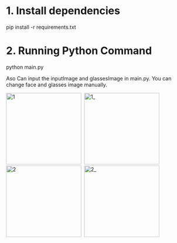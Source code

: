 # 1. Install dependencies

pip install -r requirements.txt

# 2. Running Python Command

python main.py

Aso Can input the inputImage and glassesImage in main.py.
You can change face and glasses image manually.

<div>
  <img src="https://user-images.githubusercontent.com/121934188/229859377-c0eb9c16-22a0-4aa0-bb66-040ffce5964e.jpg" title="1" alt="1" width="205" height="195"/>&nbsp;
  <img src="https://user-images.githubusercontent.com/121934188/234782575-07e95b90-42c9-4c7c-b681-3cd8249a2a2a.jpg" title="1_" alt="1_" width="205" height="195"/>&nbsp;
  <img src="https://user-images.githubusercontent.com/121934188/234786369-0a05f6fc-4380-4a38-873c-a118ffcb15f2.jpg" title="2" alt="2" width="205" height="195"/>&nbsp;
  <img src="https://user-images.githubusercontent.com/121934188/234786504-9e257f42-3822-440d-ae29-b0e7ca16fbe4.jpg" title="2_" alt="2_" width="205" height="195"/>&nbsp;
</div>
